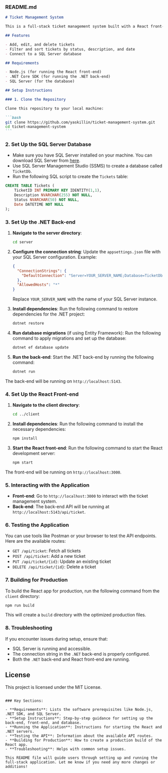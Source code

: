 ### README.md

````markdown
# Ticket Management System

This is a full-stack ticket management system built with a React front-end, a .NET back-end, and SQL Server as the database.

## Features

- Add, edit, and delete tickets
- Filter and sort tickets by status, description, and date
- Connect to a SQL Server database

## Requirements

- Node.js (for running the React front-end)
- .NET Core SDK (for running the .NET back-end)
- SQL Server (for the database)

## Setup Instructions

### 1. Clone the Repository

Clone this repository to your local machine:

```bash
git clone https://github.com/yaskillin/ticket-management-system.git
cd ticket-management-system
```
````

### 2. Set Up the SQL Server Database

- Make sure you have SQL Server installed on your machine. You can download SQL Server from [here](https://www.microsoft.com/en-us/sql-server/sql-server-downloads).
- Use SQL Server Management Studio (SSMS) to create a database called `TicketDb`.
- Run the following SQL script to create the `Tickets` table:

```sql
CREATE TABLE Tickets (
    TicketID INT PRIMARY KEY IDENTITY(1,1),
    Description NVARCHAR(255) NOT NULL,
    Status NVARCHAR(50) NOT NULL,
    Date DATETIME NOT NULL
);
```

### 3. Set Up the .NET Back-end

1. **Navigate to the server directory**:

   ```bash
   cd server
   ```

2. **Configure the connection string**:
   Update the `appsettings.json` file with your SQL Server configuration. Example:

   ```json
   {
     "ConnectionStrings": {
       "DefaultConnection": "Server=YOUR_SERVER_NAME;Database=TicketDb;Integrated Security=True;"
     },
     "AllowedHosts": "*"
   }
   ```

   Replace `YOUR_SERVER_NAME` with the name of your SQL Server instance.

3. **Install dependencies**:
   Run the following command to restore dependencies for the .NET project:

   ```bash
   dotnet restore
   ```

4. **Run database migrations** (if using Entity Framework):
   Run the following command to apply migrations and set up the database:

   ```bash
   dotnet ef database update
   ```

5. **Run the back-end**:
   Start the .NET back-end by running the following command:
   ```bash
   dotnet run
   ```

The back-end will be running on `http://localhost:5143`.

### 4. Set Up the React Front-end

1. **Navigate to the client directory**:

   ```bash
   cd ../client
   ```

2. **Install dependencies**:
   Run the following command to install the necessary dependencies:

   ```bash
   npm install
   ```

3. **Start the React front-end**:
   Run the following command to start the React development server:
   ```bash
   npm start
   ```

The front-end will be running on `http://localhost:3000`.

### 5. Interacting with the Application

- **Front-end**: Go to `http://localhost:3000` to interact with the ticket management system.
- **Back-end**: The back-end API will be running at `http://localhost:5143/api/ticket`.

### 6. Testing the Application

You can use tools like Postman or your browser to test the API endpoints. Here are the available routes:

- `GET /api/ticket`: Fetch all tickets
- `POST /api/ticket`: Add a new ticket
- `PUT /api/ticket/{id}`: Update an existing ticket
- `DELETE /api/ticket/{id}`: Delete a ticket

### 7. Building for Production

To build the React app for production, run the following command from the `client` directory:

```bash
npm run build
```

This will create a `build` directory with the optimized production files.

### 8. Troubleshooting

If you encounter issues during setup, ensure that:

- SQL Server is running and accessible.
- The connection string in the `.NET` back-end is properly configured.
- Both the `.NET` back-end and React front-end are running.

## License

This project is licensed under the MIT License.

```

### Key Sections:

- **Requirements**: Lists the software prerequisites like Node.js, .NET SDK, and SQL Server.
- **Setup Instructions**: Step-by-step guidance for setting up the back-end, front-end, and database.
- **Running the Application**: Instructions for starting the React and .NET servers.
- **Testing the API**: Information about the available API routes.
- **Building for Production**: How to create a production build of the React app.
- **Troubleshooting**: Helps with common setup issues.

This README file will guide users through setting up and running the full-stack application. Let me know if you need any more changes or additions!
```
